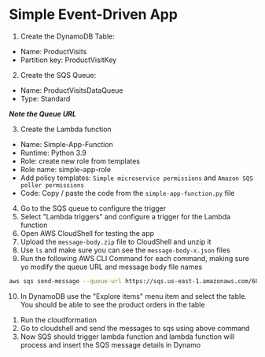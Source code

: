 # Simple Event-Driven App

1. Create the DynamoDB Table:

- Name: ProductVisits
- Partition key: ProductVisitKey

2. Create the SQS Queue:

- Name: ProductVisitsDataQueue
- Type: Standard

**_Note the Queue URL_**

3. Create the Lambda function

- Name: Simple-App-Function
- Runtime: Python 3.9
- Role: create new role from templates
- Role name: simple-app-role
- Add policy templates: `Simple microservice permissions` and `Amazon SQS poller permissions`
- Code: Copy / paste the code from the `simple-app-function.py` file

4. Go to the SQS queue to configure the trigger
5. Select "Lambda triggers" and configure a trigger for the Lambda function
6. Open AWS CloudShell for testing the app
7. Upload the `message-body.zip` file to CloudShell and unzip it
8. Use `ls` and make sure you can see the `message-body-x.json` files
9. Run the following AWS CLI Command for each command, making sure yo modify the queue URL and message body file names

```bash
aws sqs send-message --queue-url https://sqs.us-east-1.amazonaws.com/682755029646/ProductVisitsDataQueue --message-body file://message-body-1.json
```

10. In DynamoDB use the "Explore items" menu item and select the table. You should be able to see the product orders in the table

1) Run the cloudformation
2) Go to cloudshell and send the messages to sqs using above command
3) Now SQS should trigger lambda function and lambda function will process and insert the SQS message details in Dynamo
